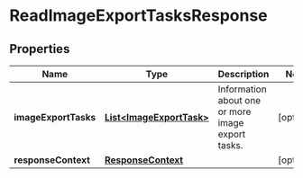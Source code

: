

# ReadImageExportTasksResponse


## Properties

| Name | Type | Description | Notes |
|------------ | ------------- | ------------- | -------------|
|**imageExportTasks** | [**List&lt;ImageExportTask&gt;**](ImageExportTask.md) | Information about one or more image export tasks. |  [optional] |
|**responseContext** | [**ResponseContext**](ResponseContext.md) |  |  [optional] |



